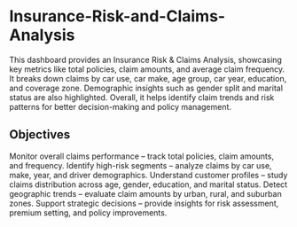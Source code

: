 # Insurance-Risk-and-Claims-Analysis

This dashboard provides an Insurance Risk & Claims Analysis, showcasing key metrics like total policies, claim amounts, and average claim frequency. It breaks down claims by car use, car make, age group, car year, education, and coverage zone. Demographic insights such as gender split and marital status are also highlighted. Overall, it helps identify claim trends and risk patterns for better decision-making and policy management.

## Objectives

Monitor overall claims performance – track total policies, claim amounts, and frequency.
Identify high-risk segments – analyze claims by car use, make, year, and driver demographics.
Understand customer profiles – study claims distribution across age, gender, education, and marital status.
Detect geographic trends – evaluate claim amounts by urban, rural, and suburban zones.
Support strategic decisions – provide insights for risk assessment, premium setting, and policy improvements.
